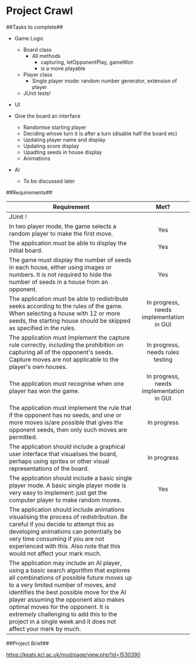 # Project Crawl #

##Tasks to complete##
- Game Logic
  - Board class
    - All methods
      - capturing, letOpponentPlay, gameWon
      - is a move playable
  - Player class 
    - Single player mode: random number generator, extension of player
  - JUnit tests!
- UI
 - Give the board an interface
    - Randomise starting player
    - Deciding whose turn it is after a turn (disable half the board etc)
    - Updating player name and display
    - Updating score display
    - Upadting seeds in house display
    - Animations

- AI
  - To be discussed later

##Requirements##

| Requirement                | Met?           |
| -------------------------- |:--------------:| 
| JUnit !| |
| In two player mode, the game selects a random player to make the first move.  | Yes |
| The application must be able to display the initial board. | Yes |
| The game must display the number of seeds in each house, either using images or numbers. It is not required to hide the number of seeds in a house from an opponent. | Yes |
| The application must be able to redistribute seeks according to the rules of the game. When selecting a house with 12 or more seeds, the starting house should be skipped as specified in the rules. | In progress, needs implementation in GUI |
| The application must implement the capture rule correctly, including the prohibition on capturing all of the opponent's seeds. Capture moves are not applicable to the player's own houses. | In progress, needs rules testing |
| The application must recognise when one player has won the game. | In progress, needs implementation in GUI |
| The application must implement the rule that if the opponent has no seeds, and one or more moves is/are possible that gives the opponent seeds, then only such moves are permitted. |  In progress |
|The application should include a graphical user interface that visualises the board, perhaps using sprites or other visual representations of the board. | In progress |
|The application should include a basic single player mode. A basic single player mode is very easy to implement: just get the computer player to make random moves.| Yes |
|The application should include animations visualising the process of redistribution. Be careful if you decide to attempt this as developing animations can potentially be very time consuming if you are not experienced with this. Also note that this would not affect your mark much.| |
|The application may include an AI player, using a basic search algorithm that explores all combinations of possible future moves up to a very limited number of moves, and identifies the best possible move for the AI player assuming the opponent also makes optimal moves for the opponent. It is extremely challenging to add this to the project in a single week and it does not affect your mark by much.| |

##Project Brief##

https://keats.kcl.ac.uk/mod/page/view.php?id=1530390

